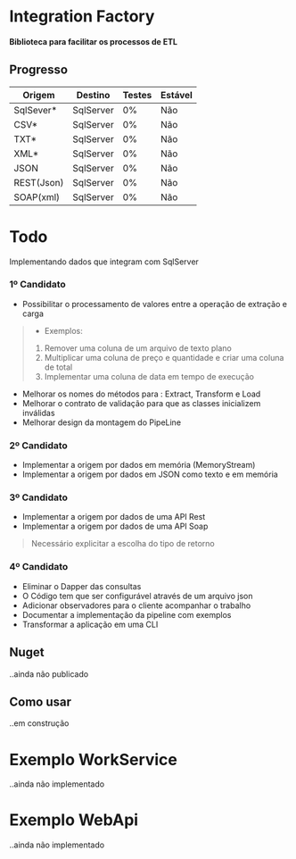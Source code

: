 # Integration Factory
#### Biblioteca para facilitar os processos de ETL

## Progresso

Origem | Destino | Testes | Estável
------ | ------- | ----- | -------
SqlSever* | SqlServer | 0% | Não
CSV* | SqlServer | 0% | Não
TXT* | SqlServer | 0% | Não
XML* | SqlServer | 0% | Não
JSON | SqlServer | 0% | Não
REST(Json) | SqlServer | 0% | Não
SOAP(xml) | SqlServer | 0% | Não

# Todo
Implementando dados que integram com SqlServer
### 1º Candidato
* Possibilitar o processamento de valores entre a operação de extração e carga
> 
>   * Exemplos:
>   1. Remover uma coluna de um arquivo de texto plano
>   2. Multiplicar uma coluna de preço e quantidade e criar uma coluna de total
>   3. Implementar uma coluna de data em tempo de execução
* Melhorar os nomes do métodos para : Extract, Transform e Load
* Melhorar o contrato de validação para que as classes inicializem inválidas
* Melhorar design da montagem do PipeLine

### 2º Candidato
* Implementar a origem por dados em memória (MemoryStream)
* Implementar a origem por dados em JSON
como texto e em memória

### 3º Candidato
* Implementar a origem por dados de uma API Rest
* Implementar a origem por dados de uma API
Soap
> 
> Necessário explicitar a escolha do tipo de retorno

### 4º Candidato
* Eliminar o Dapper das consultas
* O Código tem que ser configurável através de um arquivo json
* Adicionar observadores para o cliente acompanhar o trabalho
* Documentar a implementação da pipeline com exemplos
* Transformar a aplicação em uma CLI


## Nuget
..ainda não publicado

## Como usar
..em construção

# Exemplo WorkService
..ainda não implementado

# Exemplo WebApi
..ainda não implementado
